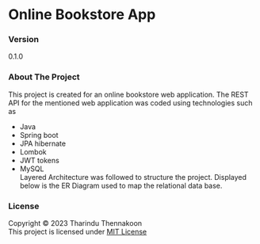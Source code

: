 # Online Bookstore App

### Version

0.1.0

### About The Project

This project is created for an online bookstore web application.
The REST API for the mentioned web application was coded using technologies such as

- Java
- Spring boot
- JPA hibernate
- Lombok
- JWT tokens
- MySQL
  <br>
  Layered Architecture was followed to structure the project. Displayed below is the ER Diagram used to map the relational data base.

### License

Copyright ©️ 2023 Tharindu Thennakoon <br>
This project is licensed under [MIT License](License.txt)
